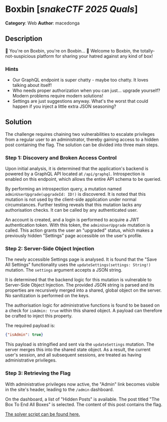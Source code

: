 # Boxbin [_snakeCTF 2025 Quals_]

**Category**: Web
**Author**: macedonga

## Description

🎵 You're on Boxbin, you're on Boxbin... 🎵 Welcome to Boxbin, the totally-not-suspicious platform for sharing your hatred against any kind of box!

### Hints

- Our GraphQL endpoint is super chatty - maybe too chatty. It loves talking about itself!
- Who needs proper authorization when you can just... upgrade yourself? Modern problems require modern solutions!
- Settings are just suggestions anyway. What's the worst that could happen if you inject a little extra JSON seasoning?

## Solution

The challenge requires chaining two vulnerabilities to escalate privileges from a regular user to an administrator, thereby gaining access to a hidden post containing the flag. The solution can be divided into three main steps.

### Step 1: Discovery and Broken Access Control

Upon initial analysis, it is determined that the application's backend is powered by a GraphQL API located at `/api/graphql`. Introspection is enabled on this endpoint, which allows the entire API schema to be queried.

By performing an introspection query, a mutation named `adminUserUpgrade(upgradeId: ID!)` is discovered. It is noted that this mutation is not used by the client-side application under normal circumstances. Further testing reveals that this mutation lacks any authorisation checks. It can be called by any authenticated user.

An account is created, and a login is performed to acquire a JWT authentication token. With this token, the `adminUserUpgrade` mutation is called. This action grants the user an "upgraded" status, which makes a previously hidden "Settings" page accessible on the user's profile.

### Step 2: Server-Side Object Injection

The newly accessible Settings page is analysed. It is found that the "Save All Settings" functionality uses the `updateSettings(settings: String!)` mutation. The `settings` argument accepts a JSON string.

It is determined that the backend logic for this mutation is vulnerable to Server-Side Object Injection. The provided JSON string is parsed and its properties are recursively merged into a shared, global object on the server. No sanitization is performed on the keys.

The authorisation logic for administrative functions is found to be based on a check for `isAdmin: true` within this shared object. A payload can therefore be crafted to inject this property.

The required payload is:
```json
{"isAdmin": true}
```

This payload is stringified and sent via the `updateSettings` mutation. The server merges this into the shared state object. As a result, the current user's session, and all subsequent sessions, are treated as having administrative privileges.

### Step 3: Retrieving the Flag

With administrative privileges now active, the "Admin" link becomes visible in the site's header, leading to the `/admin` dashboard.

On the dashboard, a list of "Hidden Posts" is available. The post titled "The Box To End All Boxes" is selected. The content of this post contains the flag.

[The solver script can be found here.](./attachments/solve.py)